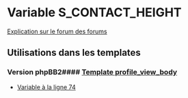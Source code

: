 # Variable S_CONTACT_HEIGHT
[Explication sur le forum des forums](http://forum.forumactif.com/t294113-listing-des-variables#S_CONTACT_HEIGHT)
## Utilisations dans les templates
### Version phpBB2#### [Template profile_view_body](subsilver/profile_view_body.md)
* [Variable à la ligne 74](../subsilver/profile_view_body.tpl#L74)